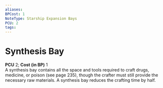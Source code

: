 ```yaml
---
aliases: 
BPCost: 1
NoteType: Starship Expansion Bays
PCU: 2
tags: 
---
```


# Synthesis Bay

**PCU** 2; **Cost (in BP)** 1  
A synthesis bay contains all the space and tools required to craft drugs, medicine, or poison (see page 235), though the crafter must still provide the necessary raw materials. A synthesis bay reduces the crafting time by half.